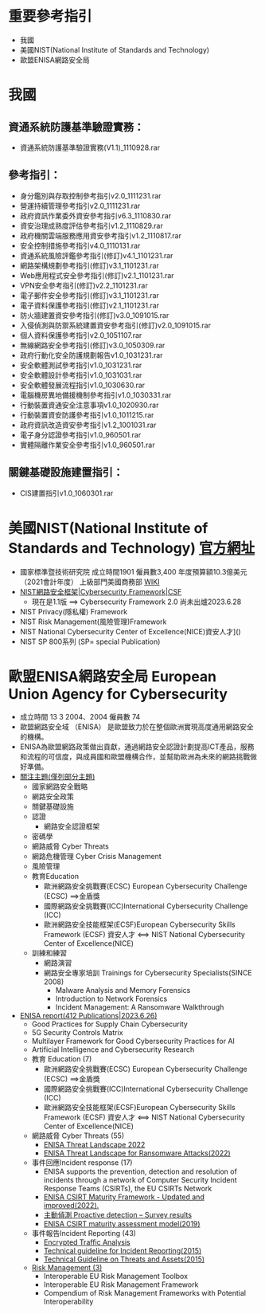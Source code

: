 # 重要參考指引 
- 我國
- 美國NIST(National Institute of Standards and Technology)
- 歐盟ENISA網路安全局
# 我國
## 資通系統防護基準驗證實務：
- 資通系統防護基準驗證實務(V1.1)_1110928.rar

## 參考指引：
- 身分鑑別與存取控制參考指引v2.0_1111231.rar
- 營運持續管理參考指引v2.0_1111231.rar
- 政府資訊作業委外資安參考指引v6.3_1110830.rar
- 資安治理成熟度評估參考指引v1.2_1110829.rar
- 政府機關雲端服務應用資安參考指引v1.2_1110817.rar
- 安全控制措施參考指引v4.0_1110131.rar
- 資通系統風險評鑑參考指引(修訂)v4.1_1101231.rar
- 網路架構規劃參考指引(修訂)v3.1_1101231.rar
- Web應用程式安全參考指引(修訂)v2.1_1101231.rar
- VPN安全參考指引(修訂)v2.2_1101231.rar
- 電子郵件安全參考指引(修訂)v3.1_1101231.rar
- 電子資料保護參考指引(修訂)v2.1_1101231.rar
- 防火牆建置資安參考指引(修訂)v3.0_1091015.rar
- 入侵偵測與防禦系統建置資安參考指引(修訂)v2.0_1091015.rar
- 個人資料保護參考指引v2.0_1051107.rar
- 無線網路安全參考指引(修訂)v3.0_1050309.rar
- 政府行動化安全防護規劃報告v1.0_1031231.rar
- 安全軟體測試參考指引v1.0_1031231.rar
- 安全軟體設計參考指引v1.0_1031031.rar
- 安全軟體發展流程指引v1.0_1030630.rar
- 電腦機房異地備援機制參考指引v1.0_1030331.rar
- 行動裝置資通安全注意事項v1.0_1020930.rar
- 行動裝置資安防護參考指引v1.0_1011215.rar
- 政府資訊改造資安參考指引v1.2_1001031.rar
- 電子身分認證參考指引v1.0_960501.rar
- 實體隔離作業安全參考指引v1.0_960501.rar
## 關鍵基礎設施建置指引：
- CIS建置指引v1.0_1060301.rar

# 美國NIST(National Institute of Standards and Technology) [官方網址](https://www.nist.gov/)
- 國家標準暨技術研究院 成立時間1901  僱員數3,400   年度預算額10.3億美元（2021會計年度） 上級部門美國商務部 [WIKI](https://zh.wikipedia.org/zh-tw/%E5%9C%8B%E5%AE%B6%E6%A8%99%E6%BA%96%E6%8A%80%E8%A1%93%E7%A0%94%E7%A9%B6%E6%89%80)
- [NIST網路安全框架|Cybersecurity Framework|CSF]()
  - 現在是1.1版 ==> Cybersecurity Framework 2.0 尚未出爐2023.6.28 
- NIST Privacy(隱私權) Framework
- NIST Risk Management(風險管理)Framework
- NIST National Cybersecurity Center of Excellence(NICE)資安人才]()
- NIST SP 800系列 (SP= special Publication)

# 歐盟ENISA網路安全局 European Union Agency for Cybersecurity
- 成立時間	13 3 2004、​2004   僱員數	74
- 歐盟網路安全域 （ENISA） 是歐盟致力於在整個歐洲實現高度通用網路安全的機構。
- ENISA為歐盟網路政策做出貢獻，通過網路安全認證計劃提高ICT產品，服務和流程的可信度，與成員國和歐盟機構合作，並幫助歐洲為未來的網路挑戰做好準備。
- [關注主題(僅列部分主題)](https://www.enisa.europa.eu/topics) 
  - 國家網路安全戰略
  - 網路安全政策
  - 關鍵基礎設施
  - 認證
    - 網路安全認證框架
  - 密碼學
  - 網路威脅 Cyber Threats
  - 網路危機管理 Cyber Crisis Management
  - 風險管理
  - 教育Education
    - 歐洲網路安全挑戰賽(ECSC) European Cybersecurity Challenge (ECSC) ==>金盾獎
    - 國際網路安全挑戰賽(ICC)International Cybersecurity Challenge (ICC)
    - 歐洲網路安全技能框架(ECSF)European Cybersecurity Skills Framework (ECSF)  資安人才  <==> NIST National Cybersecurity Center of Excellence(NICE)
  - 訓練和練習
    - 網路演習
    - 網路安全專家培訓 Trainings for Cybersecurity Specialists(SINCE 2008)
      - Malware Analysis and Memory Forensics
      - Introduction to Network Forensics
      - Incident Management: A Ransomware Walkthrough
- [ENISA report(412 Publications|2023.6.26)](https://www.enisa.europa.eu/publications#c3=2013&c3=2023&c3=false&c5=publicationDate&reversed=on&b_start=0)
  - Good Practices for Supply Chain Cybersecurity
  - 5G Security Controls Matrix
  - Multilayer Framework for Good Cybersecurity Practices for AI
  - Artificial Intelligence and Cybersecurity Research
  - 教育 Education (7)
    - 歐洲網路安全挑戰賽(ECSC) European Cybersecurity Challenge (ECSC) ==>金盾獎
    - 國際網路安全挑戰賽(ICC)International Cybersecurity Challenge (ICC)
    - 歐洲網路安全技能框架(ECSF)European Cybersecurity Skills Framework (ECSF)  資安人才  <==> NIST National Cybersecurity Center of Excellence(NICE) 
  - 網路威脅 Cyber Threats (55)
    - [ENISA Threat Landscape 2022](https://www.enisa.europa.eu/publications/enisa-threat-landscape-2022)
    - [ENISA Threat Landscape for Ransomware Attacks(2022)](https://www.enisa.europa.eu/publications/enisa-threat-landscape-for-ransomware-attacks)
  - 事件回應Incident response (17)
    - ENISA supports the prevention, detection and resolution of incidents through a network of Computer Security Incident Response Teams (CSIRTs), the EU CSIRTs Network
    - [ENISA CSIRT Maturity Framework - Updated and improved(2022).](https://www.enisa.europa.eu/publications/enisa-csirt-maturity-framework)
    - [主動偵測 Proactive detection – Survey results](https://www.enisa.europa.eu/publications/proactive-detection-survey-results)
    - [ENISA CSIRT maturity assessment model(2019)](https://www.enisa.europa.eu/publications/study-on-csirt-maturity)
  - 事件報告Incident Reporting (43)
    - [Encrypted Traffic Analysis](https://www.enisa.europa.eu/publications/encrypted-traffic-analysis)
    - [Technical guideline for Incident Reporting(2015)](https://www.enisa.europa.eu/publications/technical-guideline-for-incident-reporting)
    - [Technical Guideline on Threats and Assets(2015)](https://www.enisa.europa.eu/publications/technical-guideline-on-threats-and-assets)
  - [Risk Management (3)](https://www.enisa.europa.eu/publications#c3=2013&c3=2023&c3=false&c5=publicationDate&reversed=on&b_start=0&c2=Risk+Management)
    - Interoperable EU Risk Management Toolbox
    - Interoperable EU Risk Management Framework
    - Compendium of Risk Management Frameworks with Potential Interoperability
